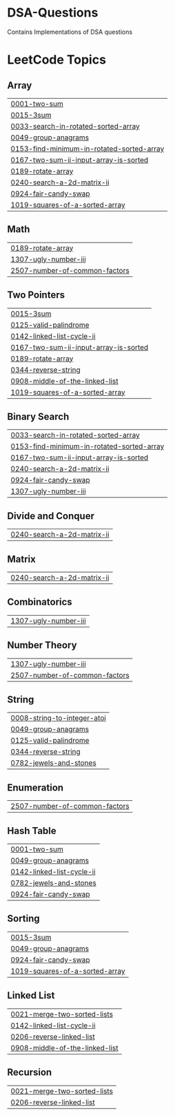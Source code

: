 # DSA-Questions
Contains Implementations of DSA questions

<!---LeetCode Topics Start-->
# LeetCode Topics
## Array
|  |
| ------- |
| [0001-two-sum](https://github.com/jahnaviiii/DSA-Questions/tree/master/0001-two-sum) |
| [0015-3sum](https://github.com/jahnaviiii/DSA-Questions/tree/master/0015-3sum) |
| [0033-search-in-rotated-sorted-array](https://github.com/jahnaviiii/DSA-Questions/tree/master/0033-search-in-rotated-sorted-array) |
| [0049-group-anagrams](https://github.com/jahnaviiii/DSA-Questions/tree/master/0049-group-anagrams) |
| [0153-find-minimum-in-rotated-sorted-array](https://github.com/jahnaviiii/DSA-Questions/tree/master/0153-find-minimum-in-rotated-sorted-array) |
| [0167-two-sum-ii-input-array-is-sorted](https://github.com/jahnaviiii/DSA-Questions/tree/master/0167-two-sum-ii-input-array-is-sorted) |
| [0189-rotate-array](https://github.com/jahnaviiii/DSA-Questions/tree/master/0189-rotate-array) |
| [0240-search-a-2d-matrix-ii](https://github.com/jahnaviiii/DSA-Questions/tree/master/0240-search-a-2d-matrix-ii) |
| [0924-fair-candy-swap](https://github.com/jahnaviiii/DSA-Questions/tree/master/0924-fair-candy-swap) |
| [1019-squares-of-a-sorted-array](https://github.com/jahnaviiii/DSA-Questions/tree/master/1019-squares-of-a-sorted-array) |
## Math
|  |
| ------- |
| [0189-rotate-array](https://github.com/jahnaviiii/DSA-Questions/tree/master/0189-rotate-array) |
| [1307-ugly-number-iii](https://github.com/jahnaviiii/DSA-Questions/tree/master/1307-ugly-number-iii) |
| [2507-number-of-common-factors](https://github.com/jahnaviiii/DSA-Questions/tree/master/2507-number-of-common-factors) |
## Two Pointers
|  |
| ------- |
| [0015-3sum](https://github.com/jahnaviiii/DSA-Questions/tree/master/0015-3sum) |
| [0125-valid-palindrome](https://github.com/jahnaviiii/DSA-Questions/tree/master/0125-valid-palindrome) |
| [0142-linked-list-cycle-ii](https://github.com/jahnaviiii/DSA-Questions/tree/master/0142-linked-list-cycle-ii) |
| [0167-two-sum-ii-input-array-is-sorted](https://github.com/jahnaviiii/DSA-Questions/tree/master/0167-two-sum-ii-input-array-is-sorted) |
| [0189-rotate-array](https://github.com/jahnaviiii/DSA-Questions/tree/master/0189-rotate-array) |
| [0344-reverse-string](https://github.com/jahnaviiii/DSA-Questions/tree/master/0344-reverse-string) |
| [0908-middle-of-the-linked-list](https://github.com/jahnaviiii/DSA-Questions/tree/master/0908-middle-of-the-linked-list) |
| [1019-squares-of-a-sorted-array](https://github.com/jahnaviiii/DSA-Questions/tree/master/1019-squares-of-a-sorted-array) |
## Binary Search
|  |
| ------- |
| [0033-search-in-rotated-sorted-array](https://github.com/jahnaviiii/DSA-Questions/tree/master/0033-search-in-rotated-sorted-array) |
| [0153-find-minimum-in-rotated-sorted-array](https://github.com/jahnaviiii/DSA-Questions/tree/master/0153-find-minimum-in-rotated-sorted-array) |
| [0167-two-sum-ii-input-array-is-sorted](https://github.com/jahnaviiii/DSA-Questions/tree/master/0167-two-sum-ii-input-array-is-sorted) |
| [0240-search-a-2d-matrix-ii](https://github.com/jahnaviiii/DSA-Questions/tree/master/0240-search-a-2d-matrix-ii) |
| [0924-fair-candy-swap](https://github.com/jahnaviiii/DSA-Questions/tree/master/0924-fair-candy-swap) |
| [1307-ugly-number-iii](https://github.com/jahnaviiii/DSA-Questions/tree/master/1307-ugly-number-iii) |
## Divide and Conquer
|  |
| ------- |
| [0240-search-a-2d-matrix-ii](https://github.com/jahnaviiii/DSA-Questions/tree/master/0240-search-a-2d-matrix-ii) |
## Matrix
|  |
| ------- |
| [0240-search-a-2d-matrix-ii](https://github.com/jahnaviiii/DSA-Questions/tree/master/0240-search-a-2d-matrix-ii) |
## Combinatorics
|  |
| ------- |
| [1307-ugly-number-iii](https://github.com/jahnaviiii/DSA-Questions/tree/master/1307-ugly-number-iii) |
## Number Theory
|  |
| ------- |
| [1307-ugly-number-iii](https://github.com/jahnaviiii/DSA-Questions/tree/master/1307-ugly-number-iii) |
| [2507-number-of-common-factors](https://github.com/jahnaviiii/DSA-Questions/tree/master/2507-number-of-common-factors) |
## String
|  |
| ------- |
| [0008-string-to-integer-atoi](https://github.com/jahnaviiii/DSA-Questions/tree/master/0008-string-to-integer-atoi) |
| [0049-group-anagrams](https://github.com/jahnaviiii/DSA-Questions/tree/master/0049-group-anagrams) |
| [0125-valid-palindrome](https://github.com/jahnaviiii/DSA-Questions/tree/master/0125-valid-palindrome) |
| [0344-reverse-string](https://github.com/jahnaviiii/DSA-Questions/tree/master/0344-reverse-string) |
| [0782-jewels-and-stones](https://github.com/jahnaviiii/DSA-Questions/tree/master/0782-jewels-and-stones) |
## Enumeration
|  |
| ------- |
| [2507-number-of-common-factors](https://github.com/jahnaviiii/DSA-Questions/tree/master/2507-number-of-common-factors) |
## Hash Table
|  |
| ------- |
| [0001-two-sum](https://github.com/jahnaviiii/DSA-Questions/tree/master/0001-two-sum) |
| [0049-group-anagrams](https://github.com/jahnaviiii/DSA-Questions/tree/master/0049-group-anagrams) |
| [0142-linked-list-cycle-ii](https://github.com/jahnaviiii/DSA-Questions/tree/master/0142-linked-list-cycle-ii) |
| [0782-jewels-and-stones](https://github.com/jahnaviiii/DSA-Questions/tree/master/0782-jewels-and-stones) |
| [0924-fair-candy-swap](https://github.com/jahnaviiii/DSA-Questions/tree/master/0924-fair-candy-swap) |
## Sorting
|  |
| ------- |
| [0015-3sum](https://github.com/jahnaviiii/DSA-Questions/tree/master/0015-3sum) |
| [0049-group-anagrams](https://github.com/jahnaviiii/DSA-Questions/tree/master/0049-group-anagrams) |
| [0924-fair-candy-swap](https://github.com/jahnaviiii/DSA-Questions/tree/master/0924-fair-candy-swap) |
| [1019-squares-of-a-sorted-array](https://github.com/jahnaviiii/DSA-Questions/tree/master/1019-squares-of-a-sorted-array) |
## Linked List
|  |
| ------- |
| [0021-merge-two-sorted-lists](https://github.com/jahnaviiii/DSA-Questions/tree/master/0021-merge-two-sorted-lists) |
| [0142-linked-list-cycle-ii](https://github.com/jahnaviiii/DSA-Questions/tree/master/0142-linked-list-cycle-ii) |
| [0206-reverse-linked-list](https://github.com/jahnaviiii/DSA-Questions/tree/master/0206-reverse-linked-list) |
| [0908-middle-of-the-linked-list](https://github.com/jahnaviiii/DSA-Questions/tree/master/0908-middle-of-the-linked-list) |
## Recursion
|  |
| ------- |
| [0021-merge-two-sorted-lists](https://github.com/jahnaviiii/DSA-Questions/tree/master/0021-merge-two-sorted-lists) |
| [0206-reverse-linked-list](https://github.com/jahnaviiii/DSA-Questions/tree/master/0206-reverse-linked-list) |
<!---LeetCode Topics End-->